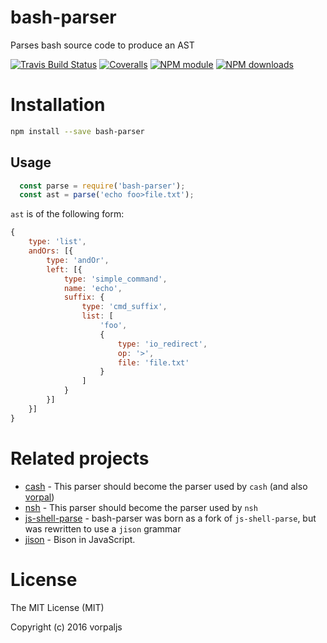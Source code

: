 # bash-parser

Parses bash source code to produce an AST

[![Travis Build Status](https://img.shields.io/travis/vorpaljs/bash-parser.svg)](http://travis-ci.org/vorpaljs/bash-parser)
[![Coveralls](https://img.shields.io/coveralls/vorpaljs/bash-parser.svg?maxAge=2592000)](https://coveralls.io/github/vorpaljs/bash-parser)
[![NPM module](https://img.shields.io/npm/v/bash-parser.svg)](https://npmjs.org/package/bash-parser)
[![NPM downloads](https://img.shields.io/npm/dt/bash-parser.svg)](https://npmjs.org/package/bash-parser)

# Installation

```bash
npm install --save bash-parser
```

## Usage

```js
  const parse = require('bash-parser');
  const ast = parse('echo foo>file.txt');
```

`ast` is of the following form:

```js
{
	type: 'list',
	andOrs: [{
		type: 'andOr',
		left: [{
			type: 'simple_command',
			name: 'echo',
			suffix: {
				type: 'cmd_suffix',
				list: [
					'foo',
					{
						type: 'io_redirect',
						op: '>',
						file: 'file.txt'
					}
				]
			}
		}]
	}]
}
```

# Related projects

* [cash](https://github.com/dthree/cash) - This parser should become the parser used by `cash` (and also [vorpal](https://github.com/dthree/vorpal))
* [nsh](https://github.com/piranna/nsh) - This parser should become the parser used by `nsh`
* [js-shell-parse](https://github.com/grncdr/js-shell-parse) - bash-parser was born as a fork of `js-shell-parse`, but was rewritten to use a `jison` grammar
* [jison](https://github.com/zaach/jison) - Bison in JavaScript.



# License

The MIT License (MIT)

Copyright (c) 2016 vorpaljs
